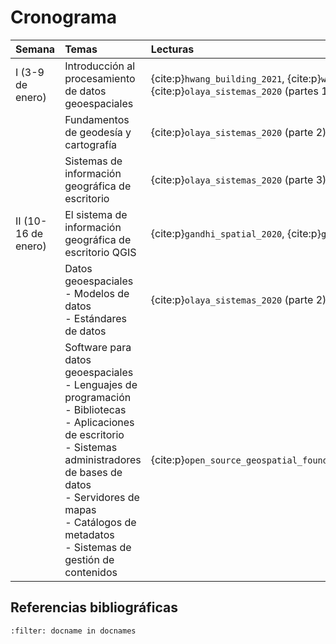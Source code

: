 # Cronograma

| Semana | Temas | Lecturas |
| :- | :- | :- |
| I (3-9 de enero)    | Introducción al procesamiento de datos geoespaciales | {cite:p}`hwang_building_2021`, {cite:p}`wu_streamlit_2021`, {cite:p}`olaya_sistemas_2020` (partes 1 y 2) |
|                     | Fundamentos de geodesía y cartografía | {cite:p}`olaya_sistemas_2020` (parte 2) |
|                     | Sistemas de información geográfica de escritorio | {cite:p}`olaya_sistemas_2020` (parte 3) |
| II (10-16 de enero) | El sistema de información geográfica de escritorio QGIS | {cite:p}`gandhi_spatial_2020`, {cite:p}`graser_qgis_2021` |
|                     | Datos geoespaciales<br>- Modelos de datos<br>- Estándares de datos | {cite:p}`olaya_sistemas_2020` (parte 2) |
|                     | Software para datos geoespaciales<br>- Lenguajes de programación<br>- Bibliotecas<br>- Aplicaciones de escritorio<br>- Sistemas administradores de bases de datos<br>- Servidores de mapas<br>- Catálogos de metadatos<br>- Sistemas de gestión de contenidos | {cite:p}`open_source_geospatial_foundation_osgeo_nodate` |

## Referencias bibliográficas
```{bibliography}
:filter: docname in docnames
```